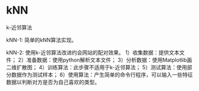 # kNN
k-近邻算法

kNN-1:
  简单的kNN算法实现。

kNN-2:
  使用k-近邻算法改进约会网站的配对效果。
    1）收集数据：提供文本文件；
    2）准备数据：使用python解析文本文件；
    3）分析数据：使用Matplotlib画二维扩散图；
    4）训练算法：此步骤不适用于k-近邻算法；
    5）测试算法：使用部分数据作为测试样本；
    6）使用算法：产生简单的命令行程序，可以输入一些特征数据以判断对方是否为自己喜欢的类型。
